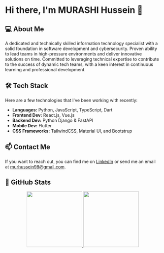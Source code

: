 # Hi there, I'm MURASHI Hussein 👋

## 💻 About Me

A dedicated and technically skilled information technology specialist with a solid foundation in
software development and cybersecurity. Proven ability to lead teams in high-pressure environments
and deliver innovative solutions on time. Committed to leveraging technical expertise to contribute
to the success of dynamic tech teams, with a keen interest in continuous learning and professional
development.

## 🛠️ Tech Stack

Here are a few technologies that I've been working with recently:

- **Languages:** Python, JavaScript, TypeScript, Dart
- **Frontend Dev:** React.js, Vue.js
- **Backend Dev:** Python Django & FastAPI
- **Mobile Dev:** Flutter
- **CSS Frameworks:** TailwindCSS, Material UI, and Bootstrup

## 📫 Contact Me

If you want to reach out, you can find me on [LinkedIn](https://www.linkedin.com/in/murashi-hussein-b989b222a/) or send me an email at murhussein98@gmail.com.

## 🚀 GitHub Stats

<p align="center">
  <a href="https://github.com/murhussain">
    <img height="180em" src="https://github-readme-stats-eight-theta.vercel.app/api?username=murhussain&show_icons=true&theme=algolia&include_all_commits=true&count_private=true"/>
    <img height="180em" src="https://github-readme-stats-eight-theta.vercel.app/api/top-langs/?username=murhussain&layout=compact&langs_count=8&theme=algolia"/>
  </a>
</p>

